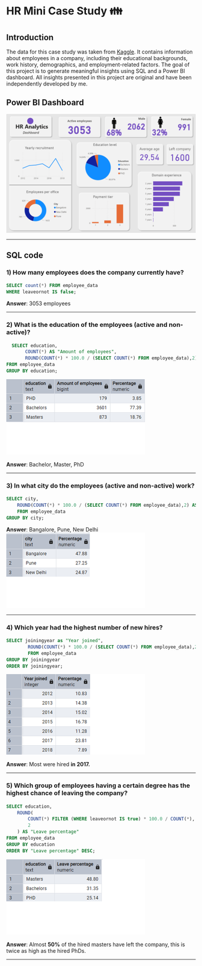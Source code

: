 # HR Mini Case Study 👪

## Introduction
The data for this case study was taken from [Kaggle](https://www.kaggle.com/datasets/tawfikelmetwally/employee-dataset). It contains information about employees in a company, including their educational backgrounds, work history, demographics, and employment-related factors. The goal of this project is to generate meaningful insights using SQL and a Power BI dashboard. All insights presented in this project are original and have been independently developed by me.


## Power BI Dashboard 
![Dashboard](Images/HR_Mini_Case_Study_Power_BI_Dashboard.png)
***
## SQL code
### 1) How many employees does the company currently have?
``` sql
SELECT count(*) FROM employee_data
WHERE leaveornot IS false;
```
**Answer**: 3053 employees

***

### 2) What is the education of the employees (active and non-active)?
``` sql
  SELECT education, 
	   COUNT(*) AS "Amount of employees",
       ROUND(COUNT(*) * 100.0 / (SELECT COUNT(*) FROM employee_data),2) AS "Percentage"
FROM employee_data
GROUP BY education;
```
![Education_of_employees](Images/education_employees.png)

**Answer**: Bachelor, Master, PhD
***
### 3) In what city do the employees (active and non-active) work?
``` sql
SELECT city,
	ROUND(COUNT(*) * 100.0 / (SELECT COUNT(*) FROM employee_data),2) AS "Percentage"
	FROM employee_data
GROUP BY city;
```
**Answer**: Bangalore, Pune, New Delhi
![Employee_city](Images/employee_city.png)
***
### 4) Which year had the highest number of new hires?

``` sql
SELECT joiningyear as "Year joined",
		ROUND(COUNT(*) * 100.0 / (SELECT COUNT(*) FROM employee_data),2) AS "Percentage"
		FROM employee_data
GROUP BY joiningyear
ORDER BY joiningyear;
```
![hires_year](Images/hires_year.png)

**Answer**: Most were hired **in 2017.**
***

### 5) Which group of employees having a certain degree has the highest chance of leaving the company?
``` sql
SELECT education,
    ROUND(
        COUNT(*) FILTER (WHERE leaveornot IS true) * 100.0 / COUNT(*),
        2
    ) AS "Leave percentage"
FROM employee_data
GROUP BY education
ORDER BY "Leave percentage" DESC;
```
![diploma_leave](Images/diploma_leave.png)

**Answer**: Almost **50%** of the hired masters have left the company, this is twice as high as the hired PhDs.
***







